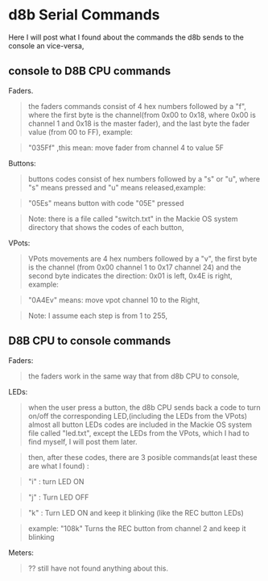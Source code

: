 # d8b Serial Commands #

Here I will post what I found about the commands the d8b sends to the console an vice-versa,


## console to D8B CPU commands ##

Faders.

> the faders commands consist of 4 hex numbers followed by a "f", where the
> first byte is the channel(from 0x00 to 0x18, where 0x00 is channel 1 and
> 0x18 is the master fader), and the last byte the fader value (from 00 to
> FF), example:

> "035Ff" ,this mean: move fader from channel 4 to value 5F

Buttons:

> buttons codes consist of hex numbers followed by a "s" or "u", where "s"
> means pressed and "u" means released,example:

> "05Es" means button with code "05E" pressed

> Note: there is a file called "switch.txt" in the Mackie OS system
> directory that shows the codes of each button,

VPots:

> VPots movements are 4 hex numbers followed by a "v", the first byte is
> the channel (from 0x00 channel 1 to 0x17 channel 24) and the second byte
> indicates the direction: 0x01 is left, 0x4E is right, example:

> "0A4Ev" means: move vpot channel 10 to the Right,

> Note: I assume each step is from 1 to 255,

## D8B CPU to console commands ##

Faders:
> the faders work in the same way that from d8b CPU to console,

LEDs:
> when the user press a button, the d8b CPU sends back a code to turn
> on/off the corresponding LED,(including the LEDs from the VPots)
> almost all button LEDs codes are included in the Mackie OS system file
> called "led.txt", except the LEDs from the VPots, which I had to find
> myself, I will post them later.

> then, after these codes, there are 3 posible commands(at least these are
> what I found) :

> "i" : turn LED ON

> "j" : Turn LED OFF

> "k" : Turn LED ON and keep it blinking (like the REC button LEDs)

> example: "108k" Turns the REC button from channel 2 and keep it blinking

Meters:

> ?? still have not found anything about this.










